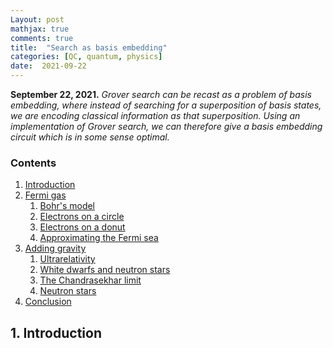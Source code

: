 ```yaml
---
Layout: post
mathjax: true
comments: true
title:  "Search as basis embedding"
categories: [QC, quantum, physics]
date:  2021-09-22
---
```


**September 22, 2021.** *Grover search can be recast as a problem of
  basis embedding, where instead of searching for a superposition of
  basis states, we are encoding classical information as that
  superposition. Using an implementation of Grover search, we can
  therefore give a basis embedding circuit which is in some sense optimal.*

### Contents

1. <a href="#sec-1">Introduction</a>
2. <a href="#sec-2">Fermi gas</a>
   1. <a href="#sec-2-1">Bohr's model</a>
   2. <a href="#sec-2-2">Electrons on a circle</a>
   3. <a href="#sec-2-3">Electrons on a donut</a>
   3. <a href="#sec-2-4">Approximating the Fermi sea</a>
3. <a href="#sec-3">Adding gravity</a>
   1. <a href="#sec-3-1">Ultrarelativity</a>
   2. <a href="#sec-3-2">White dwarfs and neutron stars</a>
   3. <a href="#sec-3-3">The Chandrasekhar limit</a>
   4. <a href="#sec-3-4">Neutron stars</a>
4. <a href="#sec-4">Conclusion</a>

## 1. Introduction <a id="sec-1" name="sec-1"></a>
